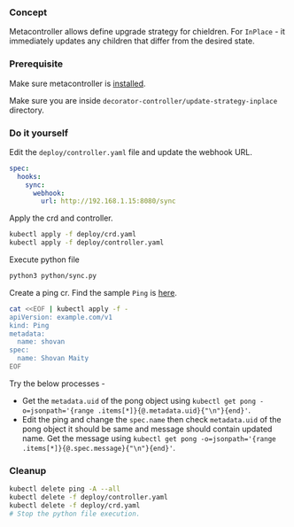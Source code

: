 ### Concept

Metacontroller allows define upgrade strategy for chieldren. For `InPlace` - it immediately updates any children that differ from the desired state.

### Prerequisite

Make sure metacontroller is [installed](https://github.com/shovanmaity/metacontroller-by-example/tree/master/metacontroller).

Make sure you are inside `decorator-controller/update-strategy-inplace` directory.

### Do it yourself

Edit the `deploy/controller.yaml` file and update the webhook URL.
```yaml
spec:
  hooks:
    sync:
      webhook:
        url: http://192.168.1.15:8080/sync
```

Apply the crd and controller.
```bash
kubectl apply -f deploy/crd.yaml
kubectl apply -f deploy/controller.yaml
```

Execute python file
```bash
python3 python/sync.py
```

Create a ping cr. Find the sample `Ping` is [here](https://github.com/shovanmaity/metacontroller-by-example/blob/master/decorator-controller/update-strategy-inplace/deploy/ping.yaml).
```bash
cat <<EOF | kubectl apply -f -
apiVersion: example.com/v1
kind: Ping
metadata:
  name: shovan
spec:
  name: Shovan Maity
EOF
```

Try the below processes -

- Get the `metadata.uid` of the pong object using `kubectl get pong -o=jsonpath='{range .items[*]}{@.metadata.uid}{"\n"}{end}'`.
- Edit the ping and change the `spec.name` then check `metadata.uid` of the pong object it should be same and message should contain updated name. Get the message using `kubectl get pong -o=jsonpath='{range .items[*]}{@.spec.message}{"\n"}{end}'`.

### Cleanup

```bash
kubectl delete ping -A --all
kubectl delete -f deploy/controller.yaml
kubectl delete -f deploy/crd.yaml
# Stop the python file execution.
```
